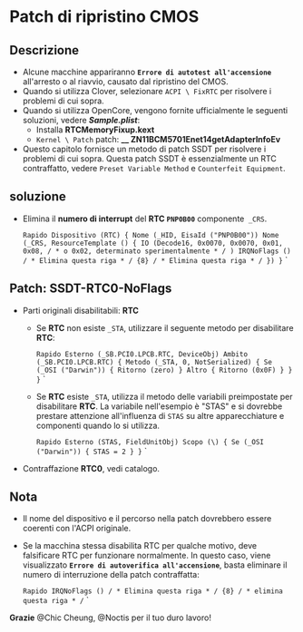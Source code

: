 # Patch di ripristino CMOS

## Descrizione

- Alcune macchine appariranno **`Errore di autotest all'accensione`** all'arresto o al riavvio, causato dal ripristino del CMOS.
- Quando si utilizza Clover, selezionare `ACPI \ FixRTC` per risolvere i problemi di cui sopra.
- Quando si utilizza OpenCore, vengono fornite ufficialmente le seguenti soluzioni, vedere ***Sample.plist***:
  - Installa **RTCMemoryFixup.kext**
  - `Kernel \ Patch` patch: **__ ZN11BCM5701Enet14getAdapterInfoEv**
- Questo capitolo fornisce un metodo di patch SSDT per risolvere i problemi di cui sopra. Questa patch SSDT è essenzialmente un RTC contraffatto, vedere `Preset Variable Method` e `Counterfeit Equipment`.

## soluzione

- Elimina il **numero di interrupt** del **RTC `PNP0B00`** componente` _CRS`.

  `` Rapido
  Dispositivo (RTC)
  {
      Nome (_HID, EisaId ("PNP0B00"))
      Nome (_CRS, ResourceTemplate ()
      {
          IO (Decode16,
              0x0070,
              0x0070,
              0x01,
              0x08, / * o 0x02, determinato sperimentalmente * /
              )
          IRQNoFlags () / * Elimina questa riga * /
              {8} / * Elimina questa riga * /
      })
  }
  `` `

## Patch: SSDT-RTC0-NoFlags

- Parti originali disabilitabili: **RTC**
  - Se **RTC** non esiste `_STA`, utilizzare il seguente metodo per disabilitare **RTC**:
  
    `` Rapido
    Esterno (_SB.PCI0.LPCB.RTC, DeviceObj)
    Ambito (_SB.PCI0.LPCB.RTC)
    {
        Metodo (_STA, 0, NotSerialized)
        {
            Se (_OSI ("Darwin"))
            {
                Ritorno (zero)
            }
            Altro
            {
                Ritorno (0x0F)
            }
        }
    }
    `` `
  
  - Se **RTC** esiste `_STA`, utilizza il metodo delle variabili preimpostate per disabilitare **RTC**. La variabile nell'esempio è "STAS" e si dovrebbe prestare attenzione all'influenza di `STAS` su altre apparecchiature e componenti quando lo si utilizza.
  
    `` Rapido
    Esterno (STAS, FieldUnitObj)
    Scopo (\)
    {
        Se (_OSI ("Darwin"))
        {
            STAS = 2
        }
    }
    `` `

- Contraffazione **RTC0**, vedi catalogo.

## Nota

- Il nome del dispositivo e il percorso nella patch dovrebbero essere coerenti con l'ACPI originale.

- Se la macchina stessa disabilita RTC per qualche motivo, deve falsificare RTC per funzionare normalmente. In questo caso, viene visualizzato **`Errore di autoverifica all'accensione`**, basta eliminare il numero di interruzione della patch contraffatta:

  `` Rapido
    IRQNoFlags () / * Elimina questa riga * /
        {8} / * elimina questa riga * /
  `` `

**Grazie** @Chic Cheung, @Noctis per il tuo duro lavoro!
